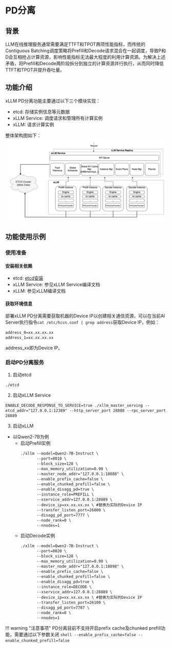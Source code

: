 # PD分离
## 背景
LLM在线推理服务通常需要满足TTFT和TPOT两项性能指标，而传统的Contiguous Batching调度策略将Prefill和Decode请求混合在一起调度，导致P和D会互相抢占计算资源，影响性能指标无法最大程度的利用计算资源。为解决上述矛盾，将Prefill和Decode两阶段拆分到独立的计算资源并行执行，从而同时降低TTFT和TPOT并提升吞吐量。
## 功能介绍
xLLM PD分离功能主要通过以下三个模块实现：
- etcd: 存储实例信息等元数据
- xLLM Service: 调度请求和管理所有计算实例
- xLLM: 请求计算实例

整体架构图如下：
![xLLM PD分离架构图](../../assets/pd_architecture.jpg)
## 功能使用示例
### 使用准备
#### 安装相关依赖
- etcd: [etcd安装](https://etcd.io/docs/v3.6/install/)
- xLLM Service: 参见xLLM Service编译文档
- xLLM: 参见xLLM编译文档
#### 获取环境信息
部署xLLM PD分离需要获取机器的Device IP以创建相关通信资源，可以在当前AI Server执行指令`cat /etc/hccn.conf | grep address`获取Device IP，例如：
```
address_0=xx.xx.xx.xx
address_1=xx.xx.xx.xx
```
address_xx即为Device IP。
### 启动PD分离服务
1. 启动etcd
```
./etcd
```
2. 启动xLLM Service
```
ENABLE_DECODE_RESPONSE_TO_SERVICE=true ./xllm_master_serving --etcd_addr="127.0.0.1:12389" --http_server_port 28888 --rpc_server_port 28889
```
3. 启动xLLM
- 以Qwen2-7B为例
    - 启动Prefill实例
        ``` shell
        ./xllm --model=Qwen2-7B-Instruct \
               --port=8010 \
               --block_size=128 \
               --max_memory_utilization=0.90 \
               --master_node_addr="127.0.0.1:18888" \
               --enable_prefix_cache=false \
               --enable_chunked_prefill=false \
               --enable_disagg_pd=true \
               --instance_role=PREFILL \
               --xservice_addr=127.0.0.1:28889 \
               --device_ip=xx.xx.xx.xx \ #替换为实际的Device IP
               --transfer_listen_port=26000 \
               --disagg_pd_port=7777 \
               --node_rank=0 \
               --nnodes=1
        ```
    - 启动Decode实例
        ``` shell
        ./xllm --model=Qwen2-7B-Instruct \
               --port=8020 \
               --block_size=128 \
               --max_memory_utilization=0.90 \
               --master_node_addr="127.0.0.1:18898" \
               --enable_prefix_cache=false \
               --enable_chunked_prefill=false \
               --enable_disagg_pd=true \
               --instance_role=DECODE \
               --xservice_addr=127.0.0.1:28889 \
               --device_ip=xx.xx.xx.xx \ #替换为实际的Device IP
               --transfer_listen_port=26100 \
               --disagg_pd_port=7787 \
               --node_rank=0 \
               --nnodes=1
        ```

!!! warning "注意事项"
    PD分离目前不支持开启prefix cache及chunked prefill功能，需要通过以下参数关闭
    ``` shell
    --enable_prefix_cache=false
    --enable_chunked_prefill=false
    ```
